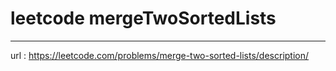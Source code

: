 # leetcode mergeTwoSortedLists
---
url : https://leetcode.com/problems/merge-two-sorted-lists/description/
